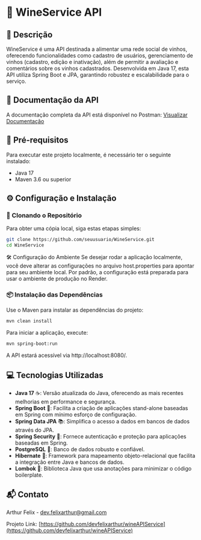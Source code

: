 # 🍷 WineService API

## 📝 Descrição

WineService é uma API destinada a alimentar uma rede social de vinhos, oferecendo funcionalidades como cadastro de usuários, gerenciamento de vinhos (cadastro, edição e inativação), além de permitir a avaliação e comentários sobre os vinhos cadastrados. Desenvolvida em Java 17, esta API utiliza Spring Boot e JPA, garantindo robustez e escalabilidade para o serviço.

## 📖 Documentação da API

A documentação completa da API está disponível no Postman: [Visualizar Documentação](https://documenter.getpostman.com/view/24823254/2sA3e2eUGE)

## 🚀 Pré-requisitos

Para executar este projeto localmente, é necessário ter o seguinte instalado:

- Java 17
- Maven 3.6 ou superior

## ⚙️ Configuração e Instalação

### 🔽 Clonando o Repositório

Para obter uma cópia local, siga estas etapas simples:

```bash
git clone https://github.com/seuusuario/WineService.git
cd WineService
```

🛠 Configuração do Ambiente
Se desejar rodar a aplicação localmente, você deve alterar as configurações no arquivo host.properties para apontar para seu ambiente local. Por padrão, a configuração está preparada para usar o ambiente de produção no Render.


### 📦 Instalação das Dependências

Use o Maven para instalar as dependências do projeto:

```bash
mvn clean install
```

Para iniciar a aplicação, execute:

```bash
mvn spring-boot:run
```

A API estará acessível via http://localhost:8080/.


## 💻 Tecnologias Utilizadas

- **Java 17** ☕: Versão atualizada do Java, oferecendo as mais recentes melhorias em performance e segurança.
- **Spring Boot** 🌱: Facilita a criação de aplicações stand-alone baseadas em Spring com mínimo esforço de configuração.
- **Spring Data JPA** 📚: Simplifica o acesso a dados em bancos de dados através do JPA.
- **Spring Security** 🔐: Fornece autenticação e proteção para aplicações baseadas em Spring.
- **PostgreSQL** 🐘: Banco de dados robusto e confiável.
- **Hibernate** 🌿: Framework para mapeamento objeto-relacional que facilita a integração entre Java e bancos de dados.
- **Lombok** 🧰: Biblioteca Java que usa anotações para minimizar o código boilerplate.


## 📬 Contato

Arthur Felix - dev.felixarthur@gmail.com

Projeto Link: [https://github.com/devfelixarthur/wineAPIService](https://github.com/devfelixarthur/wineAPIService)

